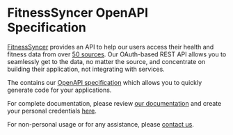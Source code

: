 # FitnessSyncer OpenAPI Specification

[FitnessSyncer](https://www.fitnesssyncer.com) provides an API to help our users access their health and fitness data from over [50 sources](https://www.fitnesssyncer.com/support/supported-apps-and-services). Our OAuth-based REST API allows you to seamlessly get to the data, no matter the source, and concentrate on building their application, not integrating with services.

The contains our [OpenAPI specification](FitnessSyncer.yaml) which allows you to quickly generate code for your applications.

For complete documentation, please review [our documentation](https://www.fitnesssyncer.com/api/documentation.html) and create your personal credentials [here](https://www.fitnesssyncer.com/account/developer).

For non-personal usage or for any assistance, please [contact us](https://www.fitnesssyncer.com/ContactUs.html).